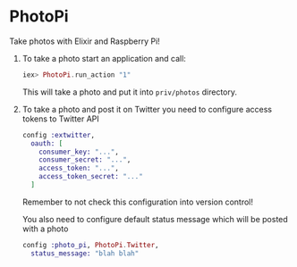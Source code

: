 # PhotoPi

Take photos with Elixir and Raspberry Pi!

1. To take a photo start an application and call:

    ```elixir
    iex> PhotoPi.run_action "1"
    ```

   This will take a photo and put it into `priv/photos` directory.

2. To take a photo and post it on Twitter you need to configure access tokens
   to Twitter API

    ```elixir
    config :extwitter,
      oauth: [
        consumer_key: "...",
        consumer_secret: "...",
        access_token: "...",
        access_token_secret: "..."
      ]
    ```

   Remember to not check this configuration into version control!

   You also need to configure default status message which will be posted with a photo

    ```elixir
    config :photo_pi, PhotoPi.Twitter,
      status_message: "blah blah"
    ```

